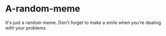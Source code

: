 # A-random-meme
It's just a random meme. Don't forget to make a smile when you're dealing with your problems.

